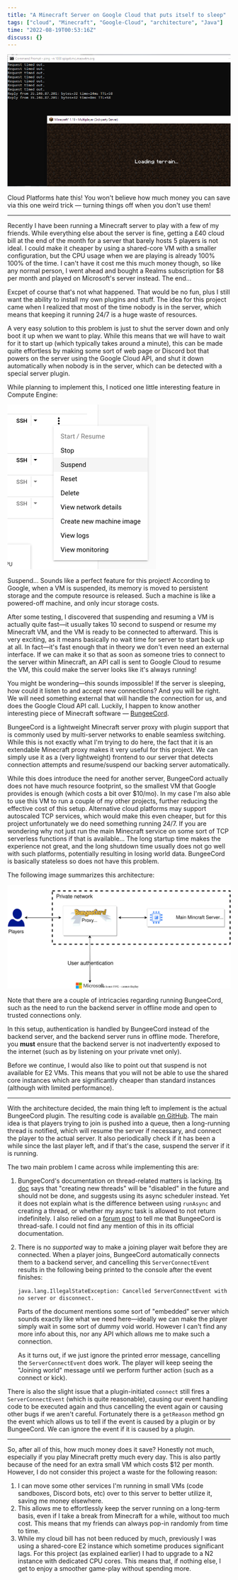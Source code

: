 ```yaml
---
title: "A Minecraft Server on Google Cloud that puts itself to sleep"
tags: ["cloud", "Minecraft", "Google-Cloud", "architecture", "Java"]
time: "2022-08-19T00:53:16Z"
discuss: {}
---
```


![cover](cover.png)

Cloud Platforms hate this! You won't believe how much money you can save via this one weird trick &mdash; turning things off when you don't use them!

----

Recently I have been running a Minecraft server to play with a few of my friends. While everything else about the server is fine, getting a £40 cloud bill at the end of the month for a server that barely hosts 5 players is not ideal. I could make it cheaper by using a shared-core VM with a smaller configuration, but the CPU usage when we are playing is already 100% 100% of the time. I can't have it cost me this much money though, so like any normal person, I went ahead and bought a Realms subscription for $8 per month and played on Microsoft's server instead. The end&hellip;

Excpet of course that's not what happened. That would be no fun, plus I still want the ability to install my own plugins and stuff. The idea for this project came when I realized that most of the time nobody is in the server, which means that keeping it running 24/7 is a huge waste of resources.

A very easy solution to this problem is just to shut the server down and only boot it up when we want to play. While this means that we will have to wait for it to start up (which typically takes around a minute), this can be made quite effortless by making some sort of web page or Discord bot that powers on the server using the Google Cloud API, and shut it down automatically when nobody is in the server, which can be detected with a special server plugin.

While planning to implement this, I noticed one little interesting feature in Compute Engine:

![A drop down menu with options "start/resume", "stop", "suspend", "reset" etc. The suspend option is highlighted.](suspend-menu.png)

Suspend&hellip; Sounds like a perfect feature for this project! According to Google, when a VM is suspended, its memory is moved to persistent storage and the compute resource is released. Such a machine is like a powered-off machine, and only incur storage costs.

After some testing, I discovered that suspending and resuming a VM is actually quite fast&mdash;it usually takes 10 second to suspend or resume my Minecraft VM, and the VM is ready to be connected to afterward. This is very exciting, as it means basically no wait time for server to start back up at all. In fact&mdash;it's fast enough that in theory we don't even need an external interface. If we can make it so that as soon as someone tries to connect to the server within Minecraft, an API call is sent to Google Cloud to resume the VM, this could make the server looks like it's always running!

You might be wondering&mdash;this sounds impossible! If the server is sleeping, how could it listen to and accept new connections? And you will be right. We will need something external that will handle the connection for us, and does the Google Cloud API call. Luckily, I happen to know another interesting piece of Minecraft software &mdash; [BungeeCord](https://www.spigotmc.org/wiki/about-bungeecord/).

BungeeCord is a lightweight Minecraft server proxy with plugin support that is commonly used by multi-server networks to enable seamless switching. While this is not exactly what I'm trying to do here, the fact that it is an extendable Minecraft proxy makes it very useful for this project. We can simply use it as a (very lightweight) frontend to our server that detects connection attempts and resume/suspend our backing server automatically.

While this does introduce the need for another server, BungeeCord actually does not have much resource footprint, so the smallest VM that Google provides is enough (which costs a bit over $10/mo). In my case I'm also able to use this VM to run a couple of my other projects, further reducing the effective cost of this setup. Alternative cloud platforms may support autoscaled TCP services, which would make this even cheaper, but for this project unfortunately we do need something running 24/7.<footnote>
If you are wondering why not just run the main Minecraft service on some sort of TCP serverless functions if that is available&hellip; The long startup time makes the experience not great, and the long shutdown time usually does not go well with such platforms, potentially resulting in losing world data. BungeeCord is basically stateless so does not have this problem.</footnote>

The following image summarizes this architecture:

![An architectural diagram of the setup.](mc.drawio.svg)

Note that there are a couple of intricacies regarding running BungeeCord, such as the need to run the backend server in offline mode and open to trusted connections only.

<p class="warn">
In this setup, authentication is handled by BungeeCord instead of the backend server, and the backend server runs in offline mode. Therefore, you <b>must</b> ensure that the backend server is not inadvertently exposed to the internet (such as by listening on your private vnet only).
</p>

Before we continue, I would also like to point out that suspend is not available for E2 VMs. This means that you will not be able to use the shared core instances which are significantly cheaper than standard instances (although with limited performance).

---

With the architecture decided, the main thing left to implement is the actual BungeeCord plugin. The resulting code is available [on GitHub](https://github.com/micromaomao/minecraft-autosuspend/tree/main/autosuspend-plugin). The main idea is that players trying to join is pushed into a queue, then a long-running thread is notified, which will resume the server if necessary, and connect the player to the actual server. It also periodically check if it has been a while since the last player left, and if that's the case, suspend the server if it is running.

The two main problem I came across while implementing this are:

1. BungeeCord's documentation on thread-related matters is lacking. [Its doc](https://www.spigotmc.org/wiki/common-development-pitfalls-bungeecord/#creating-new-threads) says that "creating new threads" will be "disabled" in the future and should not be done, and suggests using its async scheduler instead. Yet it does not explain what is the difference between using `runAsync` and creating a thread, or whether my async task is allowed to not return indefinitely. I also relied on a [forum post](https://www.spigotmc.org/threads/scheduling-runnable-in-main-thread.254168/#post-2527499) to tell me that BungeeCord is thread-safe. I could not find any mention of this in its official documentation.

2. There is no _supported_ way to make a joining player wait before they are connected. When a player joins, BungeeCord automatically connects them to a backend server, and cancelling this `ServerConnectEvent` results in the following being printed to the console after the event finishes:

    ```
    java.lang.IllegalStateException: Cancelled ServerConnectEvent with no server or disconnect.
    ```

    Parts of the document mentions some sort of "embedded" server which sounds exactly like what we need here&mdash;ideally we can make the player simply wait in some sort of dummy void world. However I can't find any more info about this, nor any API which allows me to make such a connection.

    As it turns out, if we just ignore the printed error message, cancelling the `ServerConnectEvent` does work. The player will keep seeing the "Joining world" message until we perform further action (such as a connect or kick).

There is also the slight issue that a plugin-initiated `connect` still fires a `ServerConnectEvent` (which is quite reasonable), causing our event handling code to be executed again and thus cancelling the event again or causing other bugs if we aren't careful. Fortunately there is a `getReason` method gn the event which allows us to tell if the event is caused by a plugin or by BungeeCord. We can ignore the event if it is caused by a plugin.

---

So, after all of this, how much money does it save? Honestly not much, especially if you play Minecraft pretty much every day. This is also partly because of the need for an extra small VM which costs $12 per month. However, I do not consider this project a waste for the following reason:

1. I can move some other services I'm running in small VMs (code sandboxes, Discord bots, etc) over to this server to better utilize it, saving me money elsewhere.
2. This allows me to effortlessly keep the server running on a long-term basis, even if I take a break from Minecraft for a while, without too much cost. This means that my friends can always pop-in randomly from time to time.
3. While my cloud bill has not been reduced by much, previously I was using a shared-core E2 instance which sometime produces significant lags. For this project (as explained earlier) I had to upgrade to a N2 instance with dedicated CPU cores. This means that, if nothing else, I get to enjoy a smoother game-play without spending more.
